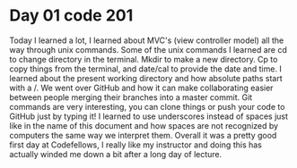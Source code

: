 <h1>Day 01 code 201</h1>
Today I learned a lot, I learned about MVC's (view controller model) all the way through unix commands. Some of the unix commands I learned are cd to change directory in the terminal. Mkdir to make a new directory. Cp to copy things from the terminal, and date/cal to provide the date and time. I learned about the present working directory and how absolute paths start with a /. We went over GitHub and how it can make collaborating easier between people merging their branches into a master commit. Git commands are very interesting, you can clone things or push your code to GitHub just by typing it! I learned to use underscores instead of spaces just like in the name of this document and how spaces are not recognized by computers the same way we interpret them. Overall it was a pretty good first day at Codefellows, I really like my instructor and doing this has actually winded me down a bit after a long day of lecture.
